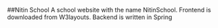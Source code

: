 ##Nitin School
A school website with the name NitinSchool.
Frontend is downloaded from W3layouts. Backend is written in Spring
